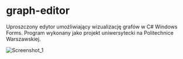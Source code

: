 # graph-editor

Uproszczony edytor umożliwiający wizualizację grafów w C# Windows Forms.
Program wykonany jako projekt uniwersytecki na Politechnice Warszawskiej.

![Screenshot_1](https://user-images.githubusercontent.com/123904190/216017051-ddf21cd0-c986-4a84-8d4a-828e1baa209d.png)
